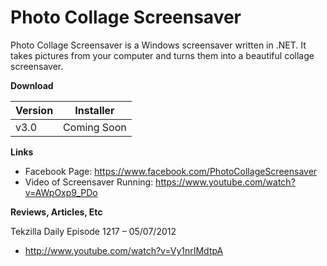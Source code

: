 # Photo Collage Screensaver
Photo Collage Screensaver is a Windows screensaver written in .NET. It takes pictures from your computer and turns them into a beautiful collage screensaver.

**Download**

| Version | Installer |
|---|---|
| v3.0 | Coming Soon |

**Links**
* Facebook Page: https://www.facebook.com/PhotoCollageScreensaver
* Video of Screensaver Running: https://www.youtube.com/watch?v=AWpOxp9_PDo

**Reviews, Articles, Etc**

Tekzilla Daily Episode 1217 – 05/07/2012
* http://www.youtube.com/watch?v=Vy1nrIMdtpA
